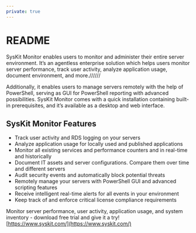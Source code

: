 ```yaml
---
private: true
---
```


# README

SysKit Monitor enables users to monitor and administer their entire server environment. It’s an agentless enterprise solution which helps users monitor server performance, track user activity, analyze application usage, document environment, and more.//////

Additionally, it enables users to manage servers remotely with the help of PowerShell, serving as GUI for PowerShell reporting with advanced possibilities. SysKit Monitor comes with a quick installation containing built-in prerequisites, and it’s available as a desktop and web interface.

## SysKit Monitor Features

* Track user activity and RDS logging on your servers
* Analyze application usage for locally used and published applications
* Monitor all existing services and performance counters and in real-time and historically
* Document IT assets and server configurations. Compare them over time and different servers
* Audit security events and automatically block potential threats
* Remotely manage your servers with PowerShell GUI and advanced scripting features
* Receive intelligent real-time alerts for all events in your environment
* Keep track of and enforce critical license compliance requirements

Monitor server performance, user activity, application usage, and system inventory - download free trial and give it a try!  
[https://www.syskit.com/](https://www.syskit.com/)


